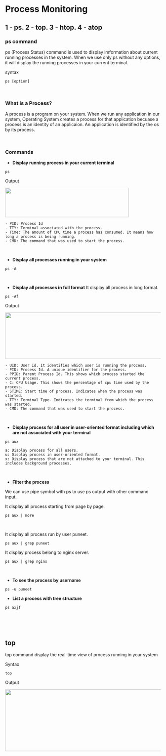 # Process Monitoring

## 1 - ps. 2 - top. 3 - htop. 4 - atop

### ps command

ps (Process Status) command is used to display imformation about current running processes in the system. When we use only ps without any options, it will display the running processes in your current terminal.

syntax
```
ps [option]
```

<br>

### What is a Process?

A process is a program on your system. When we run any application in our system, Operating System creates a process for that application becuase a process is an identity of an applicaion. An application is identified by the os by its process.

<br>

### Commands 

- **Display running process in your current terminal**
```
ps 
```
Output

<img src="https://github.com/user-attachments/assets/4366ab9f-a76f-4881-8bb4-f78ec7d20656" width="400" height="95" >

```
- PID: Process Id
- TTY: Terminal associated with the process.
- Time: The amount of CPU time a process has consumed. It means how long a process is being running.
- CMD: The command that was used to start the process.
```

<br>

- **Display all processes running in your system**
```
ps -A
```

<br>

- **Display all processes in full format**
  It display all process in long format.

```
ps -Af
```
Output

<img src="https://github.com/user-attachments/assets/376e5acf-3321-4c30-bc55-df8b9b3d3aba" width="700" height="150" >

```
- UID: User Id. It identifies which user is running the process.
- PID: Process Id. A unique identifier for the process.
- PPID: Parent Process Id. This shows which process started the current process.
- C: CPU Usage. This shows the percentage of cpu time used by the process.
- STIME: Start time of process. Indicates when the process was started.
- TTY: Terminal Type. Indicates the terminal from which the process was started.
- CMD: The command that was used to start the process.
```

<br>

- **Display process for all user in user-oriented format including which are not associated with your terminal**
```
ps aux
```
```
a: Display process for all users.
u: Display process in user-oriented format.
x: Display process that are not attached to your terminal. This includes background processes.
```

<br>

- **Filter the process**

We can use pipe symbol with ps to use ps output with other command input.

It display all process starting from page by page.
```
ps aux | more
```
<br>

It display all process run by user puneet.
```
ps aux | grep puneet
```

It display process belong to nginx server.
```
ps aux | grep nginx
```

<br>

- **To see the process by username**
```
ps -u puneet
```

- **List a process with tree structure**
```
ps axjf
```

<br>
<br>
<br>

## top

top command display the real-time view of process running in your system

Syntax
```
top
```
Output

<img src="https://github.com/user-attachments/assets/3016f17c-72d5-49c0-bf99-1bab52b8faa5" width="700" height="200" >

